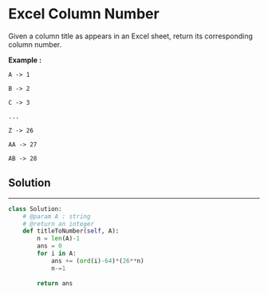 <h1>Excel Column Number</h1>

<p>
Given a column title as appears in an Excel sheet, return its corresponding column number.
</p>

<p>
<b>Example :</b>
<br>

    A -> 1
    
    B -> 2
    
    C -> 3
    
    ...
    
    Z -> 26
    
    AA -> 27
    
    AB -> 28 
</p>

<h2>Solution</h2>

***

```python
class Solution:
    # @param A : string
    # @return an integer
    def titleToNumber(self, A):
        n = len(A)-1
        ans = 0
        for i in A:
            ans += (ord(i)-64)*(26**n)
            n-=1
        
        return ans  
```